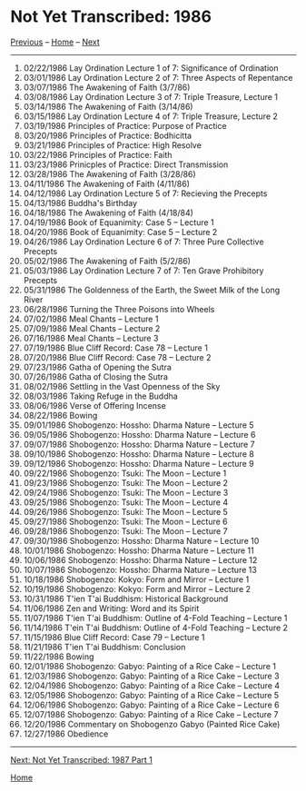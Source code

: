 <a name="0"></a>
# Not Yet Transcribed: 1986

[Previous](unfinished-1985#0) – 
[Home](index#1986) – 
[Next](unfinished-1987-1#0)

---
1. 02/22/1986	Lay Ordination Lecture 1 of 7: Significance of Ordination	
1. 03/01/1986	Lay Ordination Lecture 2 of 7: Three Aspects of Repentance	
1. 03/07/1986	The Awakening of Faith (3/7/86)	
1. 03/08/1986	Lay Ordination Lecture 3 of 7: Triple Treasure, Lecture 1	
1. 03/14/1986	The Awakening of Faith (3/14/86)	
1. 03/15/1986	Lay Ordination Lecture 4 of 7: Triple Treasure, Lecture 2	
1. 03/19/1986	Principles of Practice: Purpose of Practice	
1. 03/20/1986	Principles of Practice: Bodhicitta	
1. 03/21/1986	Principles of Practice: High Resolve
1. 03/22/1986	Principles of Practice: Faith	
1. 03/23/1986	Prinicples of Practice: Direct Transmission	
1. 03/28/1986	The Awakening of Faith (3/28/86)	
1. 04/11/1986	The Awakening of Faith (4/11/86)	
1. 04/12/1986	Lay Ordination Lecture 5 of 7: Recieving the Precepts	
1. 04/13/1986	Buddha's Birthday	
1. 04/18/1986	The Awakening of Faith (4/18/84)	
1. 04/19/1986	Book of Equanimity: Case 5 – Lecture 1	
1. 04/20/1986	Book of Equanimity: Case 5 – Lecture 2	
1. 04/26/1986	Lay Ordination Lecture 6 of 7: Three Pure Collective Precepts
1. 05/02/1986	The Awakening of Faith (5/2/86)	
1. 05/03/1986	Lay Ordination Lecture 7 of 7: Ten Grave Prohibitory Precepts	
1. 05/31/1986	The Goldenness of the Earth, the Sweet Milk of the Long River	
1. 06/28/1986	Turning the Three Poisons into Wheels	
1. 07/02/1986	Meal Chants – Lecture 1	
1. 07/09/1986	Meal Chants – Lecture 2	
1. 07/16/1986	Meal Chants – Lecture 3	
1. 07/19/1986	Blue Cliff Record: Case 78 – Lecture 1
1. 07/20/1986	Blue Cliff Record: Case 78 – Lecture 2
1. 07/23/1986	Gatha of Opening the Sutra
1. 07/26/1986	Gatha of Closing the Sutra	
1. 08/02/1986	Settling in the Vast Openness of the Sky	
1. 08/03/1986	Taking Refuge in the Buddha	
1. 08/06/1986	Verse of Offering Incense	
1. 08/22/1986	Bowing	
1. 09/01/1986	Shobogenzo: Hossho: Dharma Nature – Lecture 5	
1. 09/05/1986	Shobogenzo: Hossho: Dharma Nature – Lecture 6	
1. 09/07/1986	Shobogenzo: Hossho: Dharma Nature – Lecture 7	
1. 09/10/1986	Shobogenzo: Hossho: Dharma Nature – Lecture 8	
1. 09/12/1986	Shobogenzo: Hossho: Dharma Nature – Lecture 9
1. 09/22/1986	Shobogenzo: Tsuki: The Moon – Lecture 1	
1. 09/23/1986	Shobogenzo: Tsuki: The Moon – Lecture 2	
1. 09/24/1986	Shobogenzo: Tsuki: The Moon – Lecture 3	
1. 09/25/1986	Shobogenzo: Tsuki: The Moon – Lecture 4	
1. 09/26/1986	Shobogenzo: Tsuki: The Moon – Lecture 5	
1. 09/27/1986	Shobogenzo: Tsuki: The Moon – Lecture 6	
1. 09/28/1986	Shobogenzo: Tsuki: The Moon – Lecture 7	
1. 09/30/1986	Shobogenzo: Hossho: Dharma Nature – Lecture 10	
1. 10/01/1986	Shobogenzo: Hossho: Dharma Nature – Lecture 11	
1. 10/06/1986	Shobogenzo: Hossho: Dharma Nature – Lecture 12
1. 10/07/1986	Shobogenzo: Hossho: Dharma Nature – Lecture 13	
1. 10/18/1986	Shobogenzo: Kokyo: Form and Mirror – Lecture 1	
1. 10/19/1986	Shobogenzo: Kokyo: Form and Mirror – Lecture 2	
1. 10/31/1986	T'ien T'ai Buddhism: Historical Background	
1. 11/06/1986	Zen and Writing: Word and its Spirit	
1. 11/07/1986	T'ien T'ai Buddhism: Outline of 4-Fold Teaching – Lecture 1	
1. 11/14/1986	T'ein T'ai Buddhism: Outline of 4-Fold Teaching – Lecture 2	
1. 11/15/1986	Blue Cliff Record: Case 79 – Lecture 1
1. 11/21/1986	T'ien T'ai Buddhism: Conclusion
1. 11/22/1986	Bowing
1. 12/01/1986	Shobogenzo: Gabyo: Painting of a Rice Cake – Lecture 1	
1. 12/03/1986	Shobogenzo: Gabyo: Painting of a Rice Cake – Lecture 3	
1. 12/04/1986	Shobogenzo: Gabyo: Painting of a Rice Cake – Lecture 4	
1. 12/05/1986	Shobogenzo: Gabyo: Painting of a Rice Cake – Lecture 5	
1. 12/06/1986	Shobogenzo: Gabyo: Painting of a Rice Cake – Lecture 6	
1. 12/07/1986	Shobogenzo: Gabyo: Painting of a Rice Cake – Lecture 7	
1. 12/20/1986	Commentary on Shobogenzo Gabyo (Painted Rice Cake)	
1. 12/27/1986	Obedience

---
[Next: Not Yet Transcribed: 1987 Part 1](unfinished-1987-1#0)

[Home](index#1986)
